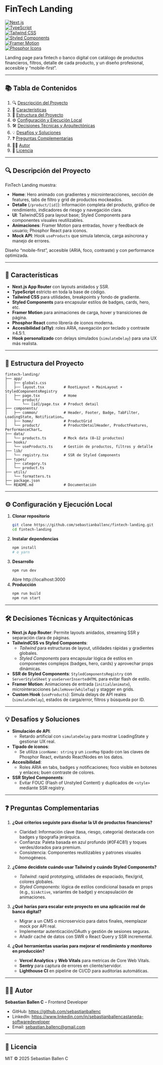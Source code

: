 # FinTech Landing

[![Next.js](https://img.shields.io/badge/Next.js-15.3.1-blue)](https://nextjs.org/)  
[![TypeScript](https://img.shields.io/badge/TypeScript-5.x-blue)](https://www.typescriptlang.org/)  
[![Tailwind CSS](https://img.shields.io/badge/Tailwind_CSS-4.x-cyan)](https://tailwindcss.com/)  
[![Styled Components](https://img.shields.io/badge/Styled–Components-5.x-purple)](https://styled-components.com/)  
[![Framer Motion](https://img.shields.io/badge/Framer–Motion-10.x-magenta)](https://www.framer.com/motion/)  
[![Phosphor Icons](https://img.shields.io/badge/Phosphor–React-1.x-green)](https://phosphoricons.com/)  

Landing page para fintech o banco digital con catálogo de productos financieros, filtros, detalle de cada producto, y un diseño profesional, accesible y “mobile-first”.

---

## 📚 Tabla de Contenidos

1. 🔍 [Descripción del Proyecto](#-descripción-del-proyecto)  
2. 🚀 [Características](#-características)  
3. 📂 [Estructura del Proyecto](#-estructura-del-proyecto)  
4. ⚙️ [Configuración y Ejecución Local](#-configuración-y-ejecución-local)  
5. 🛠️ [Decisiones Técnicas y Arquitectónicas](#-decisiones-técnicas-y-arquitectónicas)  
6. 💡 [Desafíos y Soluciones](#-desafíos-y-soluciones)  
7. ❓ [Preguntas Complementarias](#-preguntas-complementarias)  
8. 👨‍💻 [Autor](#-autor)  
9. 📄 [Licencia](#-licencia)  

---

## 🔍 Descripción del Proyecto

FinTech Landing muestra:

- **Home**: Hero animado con gradientes y microinteracciones, sección de features, tabs de filtro y grid de productos mockeados.  
- **Detalle** (`/product/[id]`): Información completa del producto, gráfico de rendimiento, indicadores de riesgo y navegación clara.  
- **UI**: TailwindCSS para layout base; Styled Components para componentes visuales reutilizables.  
- **Animaciones**: Framer Motion para entradas, hover y feedback de usuario; Phosphor React para iconos.  
- **Mock API**: Hook `useProducts` que simula latencia, carga asíncrona y manejo de errores.  

Diseño “mobile-first”, accesible (ARIA, foco, contraste) y con performance optimizada.

---

## 🚀 Características

- **Next.js App Router** con layouts anidados y SSR.  
- **TypeScript** estricto en toda la base de código.  
- **Tailwind CSS** para utilidades, breakpoints y fondo de gradiente.  
- **Styled Components** para encapsular estilos de badges, cards, hero, etc.  
- **Framer Motion** para animaciones de carga, hover y transiciones de página.  
- **Phosphor React** como librería de iconos moderna.  
- **Accesibilidad (a11y)**: roles ARIA, navegación por teclado y contraste ≥4.5:1.  
- **Hook personalizado** con delays simulados (`simulateDelay`) para una UX más realista.  

---

## 📂 Estructura del Proyecto

```
fintech-landing/
├── app/
│   ├── globals.css
│   ├── layout.tsx         # RootLayout + MainLayout + StyledComponentsRegistry
│   ├── page.tsx           # Home
│   └── product/
│       └── [id]/page.tsx  # Product detail
├── components/
│   ├── common/            # Header, Footer, Badge, TabFilter, LoadingState, Notification…
│   ├── home/              # ProductGrid
│   └── product/           # ProductDetailHeader, ProductFeatures, PerformanceChart…
├── data/
│   └── products.ts        # Mock data (8–12 productos)
├── hooks/
│   └── useProducts.ts     # Gestión de productos, filtros y detalle
├── lib/
│   └── registry.tsx       # SSR de Styled Components
├── types/
│   ├── category.ts
│   └── product.ts
├── utils/
│   └── formatters.ts
├── package.json
└── README.md              # Documentación
```

---

## ⚙️ Configuración y Ejecución Local

1. **Clonar repositorio**  
   ```bash
   git clone https://github.com/sebastianballenc/fintech-landing.git
   cd fintech-landing
   ```
2. **Instalar dependencias**
   ```bash
   npm install
   # o yarn
   ```
3. **Desarrollo**
   ```bash
   npm run dev
   ```  
   Abre http://localhost:3000
4. **Producción**
   ```bash
   npm run build
   npm run start
   ```

---

## 🛠️ Decisiones Técnicas y Arquitectónicas

- **Next.js App Router**: Permite layouts anidados, streaming SSR y separación clara de páginas.
- **TailwindCSS vs Styled Components**:
    - _Tailwind_ para estructuras de layout, utilidades rápidas y gradientes globales.
    - _Styled Components_ para encapsular lógica de estilos en componentes complejos (badges, hero, cards) y aprovechar props dinámicas.
- **SSR de Styled Components**: `StyledComponentsRegistry` con `ServerStyleSheet` y `useServerInsertedHTML` para evitar flash de estilo.
- **Framer Motion**: Animaciones de entrada (`initial`/`animate`), microinteracciones (`whileHover`/`whileTap`) y stagger en grids.
- **Custom Hook** (`useProducts`): Simula delays de API reales (`simulateDelay`), estados de carga/error, filtros y búsqueda por ID.

---

## 💡 Desafíos y Soluciones

- **Simulación de API**:
    - Retardo artificial con `simulateDelay` para mostrar LoadingState y gestionar UX real.
- **Tipado de iconos**:
    - Se utiliza `iconName: string` y un `iconMap` tipado con las claves de Phosphor React, evitando ReactNodes en los datos.
- **Accesibilidad**:
    - Roles ARIA en tabs, badges y notificaciones; foco visible en botones y enlaces; buen contraste de colores.
- **SSR Styled Components**:
    - Evitar FOUC (Flash of Unstyled Content) y duplicados de `<style>` mediante SSR registry.

---

## ❓ Preguntas Complementarias

1. **¿Qué criterios seguiste para diseñar la UI de productos financieros?**
    - Claridad: Información clave (tasa, riesgo, categoría) destacada con badges y tipografía jerárquica.
    - Confianza: Paleta basada en azul profundo (#0F4C81) y toques verdes/dorados para premium.
    - Consistencia: Componentes reutilizables y patrones visuales homogéneos.

2. **¿Cómo decidiste cuándo usar Tailwind y cuándo Styled Components?**
    - _Tailwind_: rapid prototyping, utilidades de espaciado, flex/grid, colores globales.
    - _Styled Components_: lógica de estilos condicional basada en props (e.g., `$isActive`, variantes de badge) y encapsulación de animaciones.

3. **¿Qué harías para escalar este proyecto en una aplicación real de banca digital?**
    - Migrar a un CMS o microservicio para datos finales, reemplazar mock por API real.
    - Implementar autenticación/OAuth y gestión de sesiones seguras.
    - Añadir caché de datos con SWR o React Query y SSR incremental.

4. **¿Qué herramientas usarías para mejorar el rendimiento y monitoreo en producción?**
    - **Vercel Analytics** y **Web Vitals** para metricas de Core Web Vitals.
    - **Sentry** para captura de errores en cliente/servidor.
    - **Lighthouse CI** en pipeline de CI/CD para auditorías automáticas.

---

## 👨‍💻 Autor

**Sebastian Ballen C** – Frontend Developer
- GitHub: https://github.com/sebastianballenc
- LinkedIn: https://www.linkedin.com/in/sebastianballencastaneda-softwaredeveloper
- Email: sebastian.ballenc@gmail.com

---

## 📄 Licencia

MIT © 2025 Sebastian Ballen C